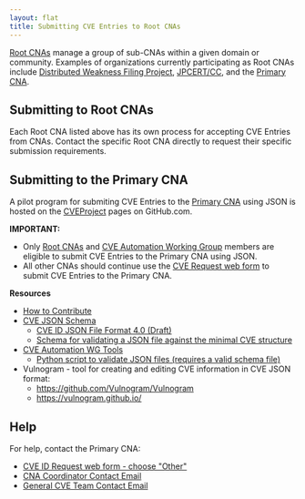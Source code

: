 ```yaml
---
layout: flat
title: Submitting CVE Entries to Root CNAs
---
```

[Root CNAs](https://cve.mitre.org/cve/cna.html#cna_types) manage a group of sub-CNAs within a given domain or community. Examples of organizations currently participating as Root CNAs include [Distributed Weakness Filing Project](https://cve.mitre.org/cve/request_id.html#cna_participants), [JPCERT/CC](https://cve.mitre.org/cve/request_id.html#j), and the [Primary CNA](https://cve.mitre.org/cve/request_id.html#cna_participants).

## Submitting to Root CNAs

Each Root CNA listed above has its own process for accepting CVE Entries from CNAs. Contact the specific Root CNA directly to request their specific submission requirements.

## Submitting to the Primary CNA

A pilot program for submiting CVE Entries to the [Primary CNA](https://cve.mitre.org/cve/request_id.html#cna_participants) using JSON is hosted on the [CVEProject](https://github.com/CVEProject/) pages on GitHub.com. 

**IMPORTANT:**                                      

* Only [Root CNAs](https://cve.mitre.org/cve/cna.html#cna_types) and [CVE Automation Working Group](https://github.com/CVEProject/automation-working-group) members are eligible to submit CVE Entries to the Primary CNA using JSON.</li>
* All other CNAs should continue use the [CVE Request web form](https://cveform.mitre.org/) to submit CVE Entries to the Primary CNA.

**Resources**                                      

* [How to Contribute](https://github.com/CVEProject/cvelist/blob/master/CONTRIBUTING.md)
* [CVE JSON Schema](https://github.com/CVEProject/automation-working-group/tree/master/cve_json_schema)
  <ul>
    <li><a href="https://github.com/CVEProject/automation-working-group/blob/master/cve_json_schema/DRAFT-JSON-file-format-v4.md">CVE ID JSON File Format 4.0 (Draft)</a></li>
    <li><a href="https://github.com/CVEProject/automation-working-group/blob/master/cve_json_schema/CVE_JSON_4.0_min_public.schema">Schema for validating a JSON file against the minimal CVE structure</a></li>
  </ul>
* [CVE Automation WG Tools](https://github.com/CVEProject/automation-working-group/tree/master/tools)
  <ul>
    <li><a href="https://github.com/CVEProject/automation-working-group/blob/master/tools/cmdlinejsonvalidator.py">Python script to validate JSON files (requires a valid schema file)</a></li>
  </ul>
* Vulnogram - tool for creating and editing CVE information in CVE JSON format:
  <ul>
  <li><a href="https://github.com/Vulnogram/Vulnogram">https://github.com/Vulnogram/Vulnogram</a></li>
  <li><a href="https://vulnogram.github.io/">https://vulnogram.github.io/</a></li>
  </ul>

## Help
      
For help, contact the Primary CNA:                                      
                                              
* [CVE ID Request web form - choose "Other"](https://cveform.mitre.org/)
* [CNA Coordinator Contact Email](mailto:cna-coordinator@mitre.org)
* [General CVE Team Contact Email](mailto:cve@mitre.org)
